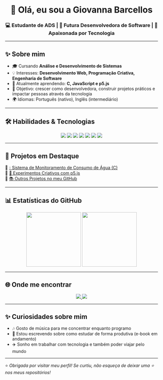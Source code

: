 <!-- Banner ou frase de impacto -->
<h1 align="center">👋 Olá, eu sou a Giovanna Barcellos</h1>
<h3 align="center">💻 Estudante de ADS | 🚀 Futura Desenvolvedora de Software | 🎯 Apaixonada por Tecnologia</h3>

---

## ✨ Sobre mim  

- 🎓 Cursando **Análise e Desenvolvimento de Sistemas**  
- 💡 Interesses: **Desenvolvimento Web, Programação Criativa, Engenharia de Software**  
- 🌱 Atualmente aprendendo: **C, JavaScript e p5.js**  
- 🎯 Objetivo: crescer como desenvolvedora, construir projetos práticos e impactar pessoas através da tecnologia  
- 🌍 Idiomas: Português (nativo), Inglês (intermediário)  

---

## 🛠️ Habilidades & Tecnologias  

<p align="center">
  
  <!-- Linguagens -->
  <img src="https://img.shields.io/badge/C-00599C?style=for-the-badge&logo=c&logoColor=white" />
  <img src="https://img.shields.io/badge/JavaScript-F7DF1E?style=for-the-badge&logo=javascript&logoColor=black" />
  <img src="https://img.shields.io/badge/Python-3776AB?style=for-the-badge&logo=python&logoColor=white" />
  <img src="https://img.shields.io/badge/p5.js-ED225D?style=for-the-badge&logo=p5.js&logoColor=white" />

  <!-- Ferramentas -->
  <img src="https://img.shields.io/badge/Git-F05032?style=for-the-badge&logo=git&logoColor=white" />
  <img src="https://img.shields.io/badge/GitHub-181717?style=for-the-badge&logo=github&logoColor=white" />
  <img src="https://img.shields.io/badge/VS%20Code-0078D4?style=for-the-badge&logo=visual-studio-code&logoColor=white" />

</p>

---

## 📌 Projetos em Destaque  

🔹 [💧 Sistema de Monitoramento de Consumo de Água (C)](https://github.com/seu-usuario/projeto-agua)  
🔹 [🎨 Experimentos Criativos com p5.js](https://github.com/seu-usuario/p5js-experimentos)  
🔹 [📚 Outros Projetos no meu GitHub](https://github.com/seu-usuario?tab=repositories)  

---

## 📊 Estatísticas do GitHub  

<p align="center">
  <img src="https://github-readme-stats.vercel.app/api?username=SEU-USUARIO&show_icons=true&theme=tokyonight" height="180em" />
  <img src="https://github-readme-stats.vercel.app/api/top-langs/?username=SEU-USUARIO&layout=compact&theme=tokyonight" height="180em" />
</p>

---

## 🌐 Onde me encontrar  

<p align="center">
  <a href="https://www.linkedin.com/in/seu-linkedin" target="_blank">
    <img src="https://img.shields.io/badge/LinkedIn-0A66C2?style=for-the-badge&logo=linkedin&logoColor=white" />
  </a>
  <a href="mailto:seuemail@email.com">
    <img src="https://img.shields.io/badge/Email-D14836?style=for-the-badge&logo=gmail&logoColor=white" />
  </a>
</p>

---

## ✨ Curiosidades sobre mim  

- 🎶 Gosto de música para me concentrar enquanto programo  
- 📖 Estou escrevendo sobre como estudar de forma produtiva (e-book em andamento)  
- ✈️ Sonho em trabalhar com tecnologia e também poder viajar pelo mundo  

---

⭐ *Obrigada por visitar meu perfil! Se curtiu, não esqueça de deixar uma ⭐ nos meus repositórios!*  
